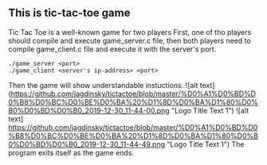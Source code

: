 ## This is tic-tac-toe game
Tic Tac Toe is a well-known game for two players
First, one of tho players should compile and execute game_server.c file, then both players need to compile game_client.c file and execute it with the server's port.
```
./game_server <port>
./game_client <server's ip-address> <port>
```
Then the game will show understandable instuctions.
![alt text] (https://github.com/jagdinsky/tictactoe/blob/master/%D0%A1%D0%BD%D0%B8%D0%BC%D0%BE%D0%BA%20%D1%8D%D0%BA%D1%80%D0%B0%D0%BD%D0%B0_2019-12-30_11-44-00.png "Logo Title Text 1")
![alt text] https://github.com/jagdinsky/tictactoe/blob/master/%D0%A1%D0%BD%D0%B8%D0%BC%D0%BE%D0%BA%20%D1%8D%D0%BA%D1%80%D0%B0%D0%BD%D0%B0_2019-12-30_11-44-49.png "Logo Title Text 1")
The program exits itself as the game ends.
